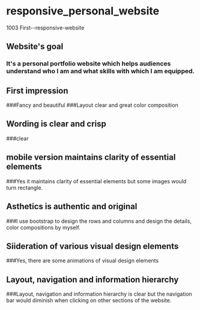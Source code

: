 # responsive_personal_website
1003 First--responsive-website

## Website's goal
### It's a personal portfolio website which helps audiences understand who I am and what skills with which I am equipped.

## First impression
###Fancy and beautiful
###Layout clear and great color composition
###

## Wording is clear and crisp
###clear

## mobile version maintains clarity of essential elements
###Yes it maintains clarity of essential elements but some images would turn rectangle.

## Asthetics is authentic and original
###I use bootstrap to design the rows and columns and design the details, color compositions by myself.

## Siideration of various visual design elements
###Yes, there are some animations of visual design elements

## Layout, navigation and information hierarchy
###Layout, navigation and information hierarchy is clear but the navigation bar would diminish when clicking on other sections of the website.

